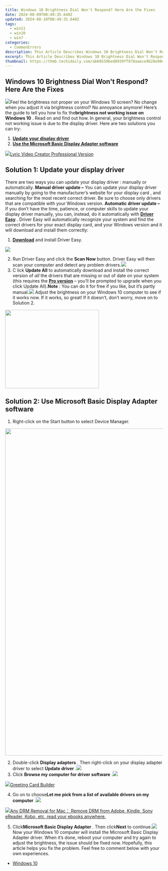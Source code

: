 ```yaml
---
title: Windows 10 Brightness Dial Won't Respond? Here Are the Fixes
date: 2024-08-09T00:49:35.640Z
updated: 2024-08-10T00:49:35.640Z
tags:
  - win11
  - win10
  - win7
categories:
  - CommonErrors
description: This Article Describes Windows 10 Brightness Dial Won't Respond? Here Are the Fixes
excerpt: This Article Describes Windows 10 Brightness Dial Won't Respond? Here Are the Fixes
thumbnail: https://thmb.techidaily.com/ab68550bed8939ff878aaece9b28e90d8b0465006aaa80a48dab2ef20ecc47cd.jpg
---
```


## Windows 10 Brightness Dial Won't Respond? Here Are the Fixes

![](https://images.drivereasy.com/wp-content/uploads/2017/07/img_595b0a627401c.png)Feel the brightness not proper on your Windows 10 screen? No change when you adjust it via brightness control? No annoyance anymore! Here’s the guide to tell you how to fix the**brightness not working issue on Windows 10** . Read on and find out how. In general, your brightness control not working issue is due to the display driver. Here are two solutions you can try:

1. **[Update your display driver](#s1)**
2. [**Use the Microsoft Basic Display Adapter software**](#s2)

<!-- affiliate ads begin -->
<a href="https://secure.2checkout.com/order/checkout.php?PRODS=11224199&QTY=1&AFFILIATE=108875&CART=1"><img src="https://secure.avangate.com/images/merchant/e09fdffe648a30658a9657bbed7b2388/products/copy_boxshot_lyricvideo.png" border="0">Lyric Video Creator Professional Version</a>
<!-- affiliate ads end -->
## Solution 1: Update your display driver

There are two ways you can update your display driver : manually or automatically. **Manual driver update –** You can update your display driver manually by going to the manufacturer’s website for your display card  , and searching for the most recent correct driver. Be sure to choose only drivers that are compatible with your Windows version. **Automatic driver update –** If you don’t have the time, patience, or computer skills to update your display driver manually, you can, instead, do it automatically with **[Driver Easy](https://tools.techidaily.com/drivereasy/download/)**  . Driver Easy will automatically recognize your system and find the correct drivers for your exact display card, and your Windows version and it will download and install them correctly:

1. [**Download**](https://tools.techidaily.com/drivereasy/download/) and install Driver Easy.
<!-- affiliate ads begin -->
<a href="https://shop.copernic.com/order/checkout.php?PRODS=41033095&QTY=1&AFFILIATE=108875&CART=1"><img src="https://secure.2checkout.com/images/merchant/8d30aa96e72440759f74bd2306c1fa3d/Copernic-2023-Affiliate-728x90-Advanced-3YR.png" border="0"></a>
<!-- affiliate ads end -->
2. Run Driver Easy and click the **Scan Now** button. Driver Easy will then scan your computer and detect any problem drivers.![](https://images.drivereasy.com/wp-content/uploads/2017/09/img_59b8cf975d05c.jpg)
3. C  lick **Update All** to automatically download and install the correct version of _all_  the drivers that are missing or out of date on your system (this requires the **[Pro version](https://tools.techidaily.com/drivereasy/download/)**  – you’ll be prompted to upgrade when you click Update All).**Note** : You can do it for free if you like, but it’s partly manual.![](https://images.drivereasy.com/wp-content/uploads/2017/09/img_59b8d03cd4693.jpg)
Adjust the brightness on your Windows 10 computer to see if it works now. If it works, so great! If it doesn’t, don’t worry, move on to Solution 2.

<!-- affiliate ads begin -->
<a href="https://printrendy.pxf.io/c/5597632/1453720/17020" target="_top" id="1453720"><img src="//a.impactradius-go.com/display-ad/17020-1453720" border="0" alt="" width="300" height="250"/></a><img height="0" width="0" src="https://imp.pxf.io/i/5597632/1453720/17020" style="position:absolute;visibility:hidden;" border="0" />
<!-- affiliate ads end -->
## Solution 2: Use Microsoft Basic Display Adapter software

1. Right-click on the Start button to select Device Manager.
<!-- affiliate ads begin -->
<a href="https://tokenmetrics.sjv.io/c/5597632/1864921/20702" target="_top" id="1864921"><img src="//a.impactradius-go.com/display-ad/20702-1864921" border="0" alt="" width="1251" height="1042"/></a>
<!-- affiliate ads end -->
2. Double-click **Display adapters** . Then right-click on your display adapter driver to select **Update driver** .![](https://images.drivereasy.com/wp-content/uploads/2017/07/img_595b0d3241de4.png)
3. Click **Browse my computer for driver software** .![](https://images.drivereasy.com/wp-content/uploads/2017/07/img_595b183012265.png)
<!-- affiliate ads begin -->
<a href="https://secure.2checkout.com/order/checkout.php?PRODS=2067133&QTY=1&AFFILIATE=108875&CART=1"><img src="https://www.pearlmountainsoft.com/n_img/product/gcb/banScrn.jpg" border="0">Greeting Card Builder</a>
<!-- affiliate ads end -->
4. Go on to choose**Let me pick from a list of available drivers on my computer** .![](https://images.drivereasy.com/wp-content/uploads/2017/07/img_595b1a726a5d9.png)
<!-- affiliate ads begin -->
<a href="https://secure.2checkout.com/order/checkout.php?PRODS=4600114&QTY=1&AFFILIATE=108875&CART=1"><img src="https://www.epubor.com/images/drm-removal-feature2.png" border="0">Any DRM Removal for Mac： Remove DRM from Adobe, Kindle, Sony eReader, Kobo, etc, read your ebooks anywhere.</a>
<!-- affiliate ads end -->
5. Click**Microsoft Basic Display Adapter** . Then click**Next** to continue.![](https://images.drivereasy.com/wp-content/uploads/2017/07/img_595b306d34eb6.png)
Now your Windows 10 computer will install the Microsoft Basic Display Adapter driver. When it’s done, reboot your computer and try again to adjust the brightness, the issue should be fixed now. Hopefully, this article helps you fix the problem. Feel free to comment below with your own experiences.

* [Windows 10](https://tools.techidaily.com/drivereasy/download/)

<ins class="adsbygoogle"
     style="display:block"
     data-ad-format="autorelaxed"
     data-ad-client="ca-pub-7571918770474297"
     data-ad-slot="1223367746"></ins>



<ins class="adsbygoogle"
     style="display:block"
     data-ad-client="ca-pub-7571918770474297"
     data-ad-slot="8358498916"
     data-ad-format="auto"
     data-full-width-responsive="true"></ins>
